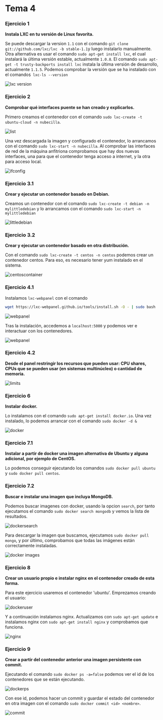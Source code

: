 # Tema 4

### Ejercicio 1

**Instala LXC en tu versión de Linux favorita.**

Se puede descargar la version `1.1` con el comando `git clone git://github.com/lxc/lxc -b stable-1.1`y luego instalarlo manualmente. Otra alternativa es usar el comando `sudo apt-get install lxc`, el cual instalará la última versión estable, actualmente `1.0.8`. El comando `sudo apt-get -t trusty-backports install lxc` instala la última versión de desarrollo, actualmente `1.1.5`.
Podemos comprobar la versión que se ha instalado con el comando`$ lxc-ls --version`

![lxc version](https://www.dropbox.com/s/wuebskrdx3an65e/lxc-version.png?dl=1)

### Ejercicio 2

**Comprobar qué interfaces puente se han creado y explicarlos.**

Primero creamos el contenedor con el comando `sudo lxc-create -t ubuntu-cloud -n nubecilla`.

![list](https://www.dropbox.com/s/w9mvh7dr7058poq/lxc-list.png?dl=1)

Una vez descargada la imagen y configurado el contenedor, lo arrancamos con el comando `sudo lxc-start -n nubecilla`. Al comprobar las interfaces de red de la máquina anfitriona comprobamos que hay dos nuevas interfaces, una para que el contenedor tenga acceso a internet, y la otra para acceso local.

![ifconfig](https://www.dropbox.com/s/tpfmbadsnajcbwo/ifconfig.png?dl=1)

### Ejercicio 3.1

**Crear y ejecutar un contenedor basado en Debian.**

Creamos un contenedor con el comando `sudo lxc-create -t debian -n mylittledebian` y lo arrancamos con el comando `sudo lxc-start -n mylittledebian`

![littledebian](https://www.dropbox.com/s/17e6bz6d2krmzqr/lxclist-debian.png?dl=1)

### Ejercicio 3.2

**Crear y ejecutar un contenedor basado en otra distribución.**

Con el comando `sudo lxc-create -t centos -n centos` podemos crear un contenedor centos. Para eso, es necesario tener yum instalado en el sistema.

![centoscontainer](https://www.dropbox.com/s/nk54f1muecqlrt7/lxc-ej3.png?dl=1)

### Ejercicio 4.1

Instalamos `lxc-webpanel` con el comando 
```bash
wget https://lxc-webpanel.github.io/tools/install.sh -O - | sudo bash
```

![webpanel](https://www.dropbox.com/s/ypmdpikoquclksk/webpanel_install.png?dl=1)

Tras la instalación, accedemos a `localhost:5000` y podemos ver e interactuar con los contenedores.

![webpanel](https://www.dropbox.com/s/9licpzw5efkalyd/webpanelview.png?dl=1)

### Ejercicio 4.2

**Desde el panel restringir los recursos que pueden usar: CPU shares, CPUs que se pueden usar (en sistemas multinúcleo) o cantidad de memoria.**

![limits](https://www.dropbox.com/s/ojsc9qz125r9biw/limits.png?dl=1)

### Ejercicio 6

**Instalar docker.**

Lo instalamos con el comando `sudo apt-get install docker.io`. Una vez instalado, lo podemos arrancar con el comando `sudo docker -d &`

![docker](https://www.dropbox.com/s/nqx6ap9cujwdm60/run_docker.png?dl=1)


### Ejercicio 7.1

**Instalar a partir de docker una imagen alternativa de Ubuntu y alguna adicional, por ejemplo de CentOS.**

Lo podemos conseguir ejecutando los comandos 
`sudo docker pull ubuntu` y 
`sudo docker pull centos`.


### Ejercicio 7.2

**Buscar e instalar una imagen que incluya MongoDB.**

Podemos buscar imagenes con docker, usando la opcion `search`, por tanto ejecutamos el comando `sudo docker search mongodb` y vemos la lista de resultados.

![dockersearch](https://www.dropbox.com/s/7g6op82fvdsakxa/searchmongo.png?dl=1)

Para descargar la imagen que buscamos, ejecutamos `sudo docker pull mongo`, y por último, comprobamos que todas las imágenes están correctamente instaladas.

![docker images](https://www.dropbox.com/s/plt715ulvretzuv/docker_images.png?dl=1)

### Ejercicio 8

**Crear un usuario propio e instalar nginx en el contenedor creado de esta forma.**

Para este ejercicio usaremos el contenedor 'ubuntu'. Emprezamos creando el usuario:

![dockeruser](https://www.dropbox.com/s/a7nak62ed12b1ob/ej81.png?dl=1)

Y a continuación instalamos nginx. Actualizamos con `sudo apt-get update` e instalamos nginx con `sudo apt-get install nginx` y comprobamos que funciona.

![nginx](https://www.dropbox.com/s/ar8x3ckt2qss20u/nginx.png?dl=1)


### Ejercicio 9

**Crear a partir del contenedor anterior una imagen persistente con commit.**

Ejecutando el comando `sudo docker ps -a=false` podemos ver el id de los contenedores que se están ejecutando.

![dockerps](https://www.dropbox.com/s/3nd6tfr1445kqoh/dockerps.png?dl=1)

Con ese id, podemos hacer un commit y guardar el estado del contenedor en otra imagen con el comando `sudo docker commit <id> <nombre>`.

![commit](https://www.dropbox.com/s/c802ysd14isgvx9/commit.png?dl=1)
























